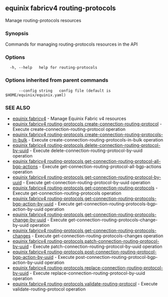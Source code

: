## equinix fabricv4 routing-protocols

Manage routing-protocols resources

### Synopsis

Commands for managing routing-protocols resources in the API

### Options

```
  -h, --help   help for routing-protocols
```

### Options inherited from parent commands

```
      --config string   config file (default is $HOME/equinix/equinix.yaml)
```

### SEE ALSO

* [equinix fabricv4](equinix_fabricv4.md)	 - Manage Equinix Fabric v4 resources
* [equinix fabricv4 routing-protocols create-connection-routing-protocol](equinix_fabricv4_routing-protocols_create-connection-routing-protocol.md)	 - Execute create-connection-routing-protocol operation
* [equinix fabricv4 routing-protocols create-connection-routing-protocols-in-bulk](equinix_fabricv4_routing-protocols_create-connection-routing-protocols-in-bulk.md)	 - Execute create-connection-routing-protocols-in-bulk operation
* [equinix fabricv4 routing-protocols delete-connection-routing-protocol-by-uuid](equinix_fabricv4_routing-protocols_delete-connection-routing-protocol-by-uuid.md)	 - Execute delete-connection-routing-protocol-by-uuid operation
* [equinix fabricv4 routing-protocols get-connection-routing-protocol-all-bgp-actions](equinix_fabricv4_routing-protocols_get-connection-routing-protocol-all-bgp-actions.md)	 - Execute get-connection-routing-protocol-all-bgp-actions operation
* [equinix fabricv4 routing-protocols get-connection-routing-protocol-by-uuid](equinix_fabricv4_routing-protocols_get-connection-routing-protocol-by-uuid.md)	 - Execute get-connection-routing-protocol-by-uuid operation
* [equinix fabricv4 routing-protocols get-connection-routing-protocols](equinix_fabricv4_routing-protocols_get-connection-routing-protocols.md)	 - Execute get-connection-routing-protocols operation
* [equinix fabricv4 routing-protocols get-connection-routing-protocols-bgp-action-by-uuid](equinix_fabricv4_routing-protocols_get-connection-routing-protocols-bgp-action-by-uuid.md)	 - Execute get-connection-routing-protocols-bgp-action-by-uuid operation
* [equinix fabricv4 routing-protocols get-connection-routing-protocols-change-by-uuid](equinix_fabricv4_routing-protocols_get-connection-routing-protocols-change-by-uuid.md)	 - Execute get-connection-routing-protocols-change-by-uuid operation
* [equinix fabricv4 routing-protocols get-connection-routing-protocols-changes](equinix_fabricv4_routing-protocols_get-connection-routing-protocols-changes.md)	 - Execute get-connection-routing-protocols-changes operation
* [equinix fabricv4 routing-protocols patch-connection-routing-protocol-by-uuid](equinix_fabricv4_routing-protocols_patch-connection-routing-protocol-by-uuid.md)	 - Execute patch-connection-routing-protocol-by-uuid operation
* [equinix fabricv4 routing-protocols post-connection-routing-protocol-bgp-action-by-uuid](equinix_fabricv4_routing-protocols_post-connection-routing-protocol-bgp-action-by-uuid.md)	 - Execute post-connection-routing-protocol-bgp-action-by-uuid operation
* [equinix fabricv4 routing-protocols replace-connection-routing-protocol-by-uuid](equinix_fabricv4_routing-protocols_replace-connection-routing-protocol-by-uuid.md)	 - Execute replace-connection-routing-protocol-by-uuid operation
* [equinix fabricv4 routing-protocols validate-routing-protocol](equinix_fabricv4_routing-protocols_validate-routing-protocol.md)	 - Execute validate-routing-protocol operation

